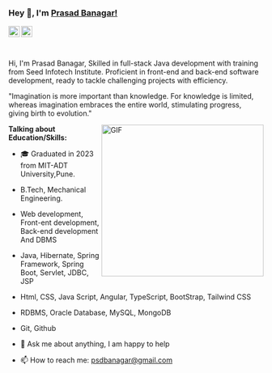 ### Hey 👋, I'm [Prasad Banagar!](https://github.com/PrasadBanagar)


<a href="https://www.linkedin.com/in/prasad-banagar-22523920a/">
  <img align="left" alt="Prasad's LinkdeIN" width="22px" src="https://cdn.jsdelivr.net/npm/simple-icons@v3/icons/linkedin.svg" />
</a>
<a href="https://www.instagram.com/711prasad/">
  <img align="left" alt="Prasad's Instagram" width="22px" src="https://cdn.jsdelivr.net/npm/simple-icons@v3/icons/instagram.svg" />
</a>
<br />
<br />
<br />

Hi, I'm Prasad Banagar, Skilled in full-stack Java development with training from Seed Infotech Institute. Proficient in front-end and back-end software development, ready to tackle challenging projects with efficiency.

"Imagination is more important than knowledge. For knowledge is limited, whereas imagination embraces the entire world, stimulating progress, giving birth to evolution." 



 <img align="right" height="300px" width= "320px" alt="GIF" src="https://media.giphy.com/media/CVtNe84hhYF9u/giphy.gif" />

**Talking about Education/Skills:**

- 🎓 Graduated in 2023 from MIT-ADT University,Pune.
-  B.Tech, Mechanical Engineering.
-  Web development, Front-ent development, Back-end development And DBMS
-  Java, Hibernate, Spring Framework, Spring Boot, Servlet, JDBC, JSP 
-  Html, CSS, Java Script, Angular, TypeScript, BootStrap, Tailwind CSS
-  RDBMS, Oracle Database, MySQL, MongoDB
-  Git, Github

- 💬 Ask me about anything, I am happy to help
- 📫 How to reach me: psdbanagar@gmail.com
